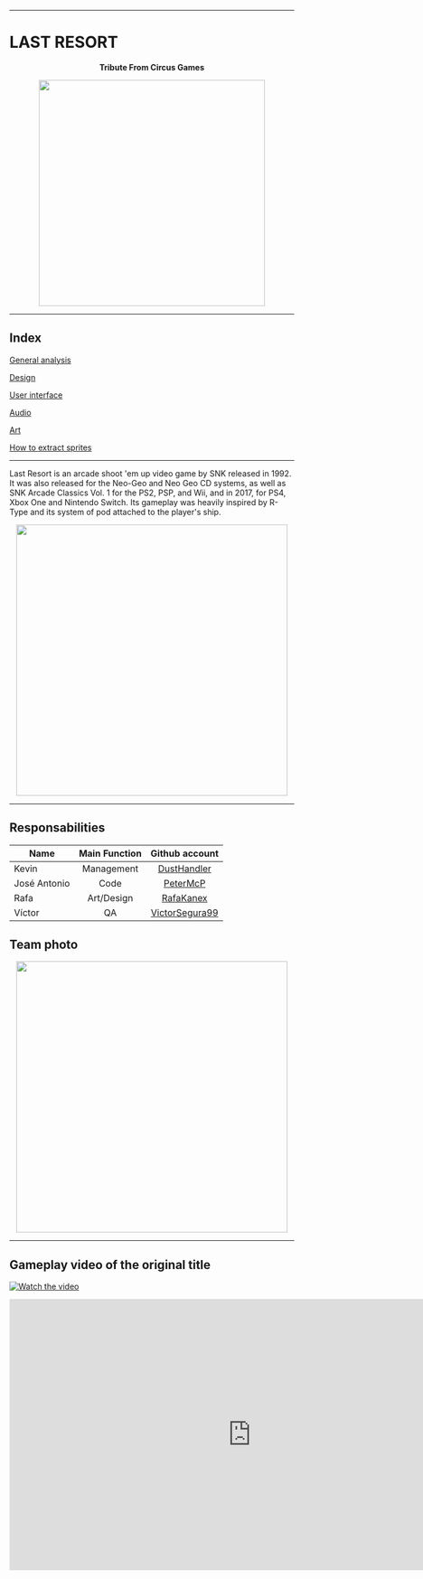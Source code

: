 
***
# LAST RESORT 

<p align="center">
  <b>Tribute From Circus Games</b><br>
</p>

<p align="center">
<img src="https://upload.wikimedia.org/wikipedia/en/thumb/1/14/Last_Resort_Neo_Geo_cover.jpg/250px-Last_Resort_Neo_Geo_cover.jpg" width="400">
</p>


***


## Index

[General analysis](Analysis)

[Design](Design)

[User interface](UI)

[Audio](Audio)

[Art](Art)

[How to extract sprites](HowTo)


***


Last Resort is an arcade shoot 'em up video game by SNK released in 1992. It was also released for the Neo-Geo and Neo Geo CD systems, as well as SNK Arcade Classics Vol. 1 for the PS2, PSP, and Wii, and in 2017, for PS4, Xbox One and Nintendo Switch. Its gameplay was heavily inspired by R-Type and its system of pod attached to the player's ship.

<p align="center">
<img src="http://www.mobygames.com/images/shots/l/101879-last-resort-neo-geo-screenshot-boss.gif" width="480">
</p>

***

## Responsabilities

| Name	        | Main Function  | Github account|
| ------------- |:-------------:|:-------------:|
| Kevin      | Management |[DustHandler](https://github.com/dusthandler)|
| José Antonio      | Code      |[PeterMcP](https://github.com/peterMcP)|
| Rafa | Art/Design      |[RafaKanex](https://github.com/RafaKanex)|
| Víctor | QA      |[VictorSegura99](https://github.com/VictorSegura99)|

## Team photo

<p align="center">
<img src="https://github.com/dusthandler/CITM_Proyecto_1/blob/master/docs/Team_Photo.jpg" width="480">
</p>

***

## Gameplay video of the original title

[![Watch the video](https://www.youtube.com/watch?v=y1xUT7QJ-mA)](https://www.youtube.com/watch?v=y1xUT7QJ-mA)

<iframe width="854" height="480" src="https://www.youtube.com/embed/y1xUT7QJ-mA" frameborder="0" allow="autoplay; encrypted-media" allowfullscreen></iframe>
